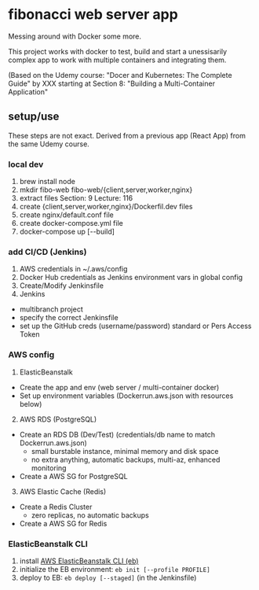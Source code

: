 # fibonacci web server app

Messing around with Docker some more.

This project works with docker to test, build and start a unessisarily complex app to work with multiple containers and integrating them.

(Based on the Udemy course: "Docer and Kubernetes: The Complete Guide" by XXX starting at Section 8: "Building a Multi-Container Application"

## setup/use
These steps are not exact. Derived from a previous app (React App) from the same Udemy course.

### local dev

 1. brew install node
 2. mkdir fibo-web fibo-web/{client,server,worker,nginx}
 3. extract files Section: 9 Lecture: 116
 4. create {client,server,worker,nginx}/Dockerfil.dev files
 5. create nginx/default.conf file
 6. create docker-compose.yml file
 7. docker-compose up [--build]

### add CI/CD (Jenkins)

 1. AWS credentials in ~/.aws/config
 2. Docker Hub credentials as Jenkins environment vars in global config
 3. Create/Modify Jenkinsfile
 4. Jenkins
   * multibranch project
   * specify the correct Jenkinsfile
   * set up the GitHub creds (username/password) standard or Pers Access Token

### AWS config

 1. ElasticBeanstalk
   * Create the app and env (web server / multi-container docker)
   * Set up environment variables (Dockerrun.aws.json with resources below)
 2. AWS RDS (PostgreSQL)
   * Create an RDS DB (Dev/Test) (credentials/db name to match Dockerrun.aws.json)
     - small burstable instance, minimal memory and disk space
     - no extra anything, automatic backups, multi-az, enhanced monitoring
   * Create a AWS SG for PostgreSQL
 3. AWS Elastic Cache (Redis)
   * Create a Redis Cluster
     - zero replicas, no automatic backups
   * Create a AWS SG for Redis

### ElasticBeanstalk CLI

 1. install [AWS ElasticBeanstalk CLI (eb)](https://github.com/aws/aws-elastic-beanstalk-cli-setup.git)
 2. initialize the EB environment: `eb init [--profile PROFILE]`
 3. deploy to EB: `eb deploy [--staged]`  (in the Jenkinsfile)
